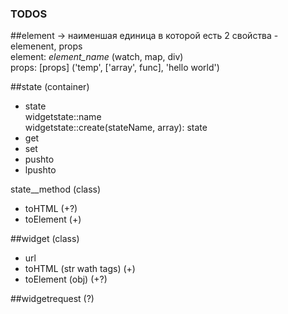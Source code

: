 ### TODOS

##element -> наименшая единица в которой есть 2 свойства - elemenent, props\
   element: *element_name* (watch, map, div)\
   props: [props] ('temp', ['array', func], 'hello world')


##state (container)
 + state\
   widgetstate::name\
   widgetstate::create(stateName, array): state
 + get
 + set
 + pushto
 + lpushto


state__method (class)
   + toHTML (+?)
   + toElement (+)


##widget (class)
   + url
   + toHTML (str wath tags) (+)
   + toElement (obj) (+?)


##widgetrequest (?)
